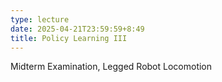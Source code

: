 ```yaml
---
type: lecture
date: 2025-04-21T23:59:59+8:49
title: Policy Learning III
---
```

Midterm Examination, Legged Robot Locomotion